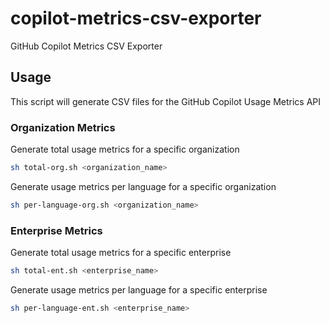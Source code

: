 # copilot-metrics-csv-exporter
GitHub Copilot Metrics CSV Exporter

## Usage

This script will generate CSV files for the GitHub Copilot Usage Metrics API

### Organization Metrics

Generate total usage metrics for a specific organization

```bash
sh total-org.sh <organization_name>
```

Generate usage metrics per language for a specific organization

```bash
sh per-language-org.sh <organization_name>
```

### Enterprise Metrics

Generate total usage metrics for a specific enterprise

```bash
sh total-ent.sh <enterprise_name>
```

Generate usage metrics per language for a specific enterprise

```bash
sh per-language-ent.sh <enterprise_name>
```